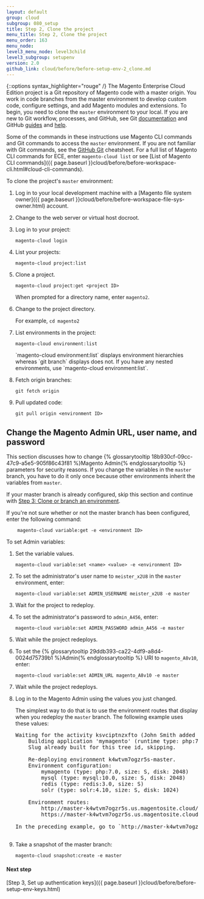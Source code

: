 ```yaml
---
layout: default
group: cloud
subgroup: 080_setup
title: Step 2, Clone the project
menu_title: Step 2, Clone the project
menu_order: 163
menu_node:
level3_menu_node: level3child
level3_subgroup: setupenv
version: 2.0
github_link: cloud/before/before-setup-env-2_clone.md
---
```


{::options syntax_highlighter="rouge" /}
The Magento Enterprise Cloud Edition project is a Git repository of Magento code with a master origin. You work in code branches from the master environment to develop custom code, configure settings, and add Magento modules and extensions. To begin, you need to clone the `master` environment to your local. If you are new to Git workflow, processes, and GitHub, see Git [documentation](https://git-scm.com/documentation) and GitHub [guides](https://guides.github.com/) and [help](https://help.github.com/).

Some of the commands in these instructions use Magento CLI commands and Git commands to access the `master` environment. If you are not familiar with Git commands, see the [GitHub Git](https://education.github.com/git-cheat-sheet-education.pdf) cheatsheet. For a full list of Magento CLI commands for ECE, enter `magento-cloud list` or see [List of Magento CLI commands]({{ page.baseurl }}cloud/before/before-workspace-cli.html#cloud-cli-commands).

To clone the project's `master` environment:

1.	Log in to your local development machine with a [Magento file system owner]({{ page.baseurl }}cloud/before/before-workspace-file-sys-owner.html) account.

2.  Change to the web server or virtual host docroot.

3.	Log in to your project:

		magento-cloud login
4.	List your projects:

		magento-cloud project:list
5.	Clone a project.

		magento-cloud project:get <project ID>

	When prompted for a directory name, enter `magento2`.
6.	Change to the project directory.

	 For example, `cd magento2`
7.	List environments in the project:

		magento-cloud environment:list

	<div class="bs-callout bs-callout-info" id="info" markdown="1">
	`magento-cloud environment:list` displays environment hierarchies whereas `git branch` displays does not. If you have any nested environments, use `magento-cloud environment:list`.
	</div>

8.	Fetch origin branches:

		git fetch origin
9.	Pull updated code:

		git pull origin <environment ID>

## Change the Magento Admin URL, user name, and password
This section discusses how to change {% glossarytooltip 18b930cf-09cc-47c9-a5e5-905f86c43f81 %}Magento Admin{% endglossarytooltip %} parameters for security reasons. If you change the variables in the `master` branch, you have to do it only once because other environments inherit the variables from `master`.

If your master branch is already configured, skip this section and continue with [Step 3: Clone or branch an environment](#setenv-new-env).

If you're not sure whether or not the master branch has been configured, enter the following command:

		magento-cloud variable:get -e <environment ID>

To set Admin variables:
1.  Set the variable values.

		magento-cloud variable:set <name> <value> -e <environment ID>
2.  To set the administrator's user name to `meister_x2U8` in the `master` environment, enter:

		magento-cloud variable:set ADMIN_USERNAME meister_x2U8 -e master
3.  Wait for the project to redeploy.
2.  To set the administrator's password to `admin_A456`, enter:

		magento-cloud variable:set ADMIN_PASSWORD admin_A456 -e master
6.  Wait while the project redeploys.
7.  To set the {% glossarytooltip 29ddb393-ca22-4df9-a8d4-0024d75739b1 %}Admin{% endglossarytooltip %} URI to `magento_A8v10`, enter:

		magento-cloud variable:set ADMIN_URL magento_A8v10 -e master
6.  Wait while the project redeploys.
7.  Log in to the Magento Admin using the values you just changed.

	The simplest way to do that is to use the environment routes that display when you redeploy the `master` branch. The following example uses these values:

	<pre class="no-copy">Waiting for the activity ksvciptnzxfto (John Smith added variable ADMIN_URL):
		Building application 'mymagento' (runtime type: php:7.0, tree: 07263ba)
		Slug already built for this tree id, skipping.

		Re-deploying environment k4wtvm7ogzr5s-master.
		Environment configuration:
			mymagento (type: php:7.0, size: S, disk: 2048)
			mysql (type: mysql:10.0, size: S, disk: 2048)
			redis (type: redis:3.0, size: S)
			solr (type: solr:4.10, size: S, disk: 1024)

		Environment routes:
			http://master-k4wtvm7ogzr5s.us.magentosite.cloud/ is served by application `mymagento`
			https://master-k4wtvm7ogzr5s.us.magentosite.cloud/ is served by application `mymagento`

	In the preceding example, go to `http://master-k4wtvm7ogzr5s.us.magentosite.cloud/magento_A8v10` and log in using the user name `meister_x2U8` and password `admin_A456`

8.	Take a snapshot of the master branch:

		magento-cloud snapshot:create -e master

#### Next step
[Step 3, Set up authentication keys]({{ page.baseurl }}cloud/before/before-setup-env-keys.html)
